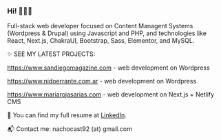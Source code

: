 ### Hi!  🙋🏼‍♂️

Full-stack web developer focused on Content Managent Systems (Wordpress & Drupal) using Javascript and PHP, and technologies like React, Next.js, ChakraUI, Bootstrap, Sass, Elementor, and MySQL.

✨ SEE MY LATEST PROJECTS:

https://www.sandiegomagazine.com - web development on Wordpress

https://www.nidoerrante.com.ar - web development on Wordpress

https://www.mariarojasarias.com - web development on Next.js + Netlify CMS

💼 You can find my full resume at [LinkedIn](https://www.linkedin.com/in/nachocast92).

📬 Contact me: nachocast92 (at) gmail.com
